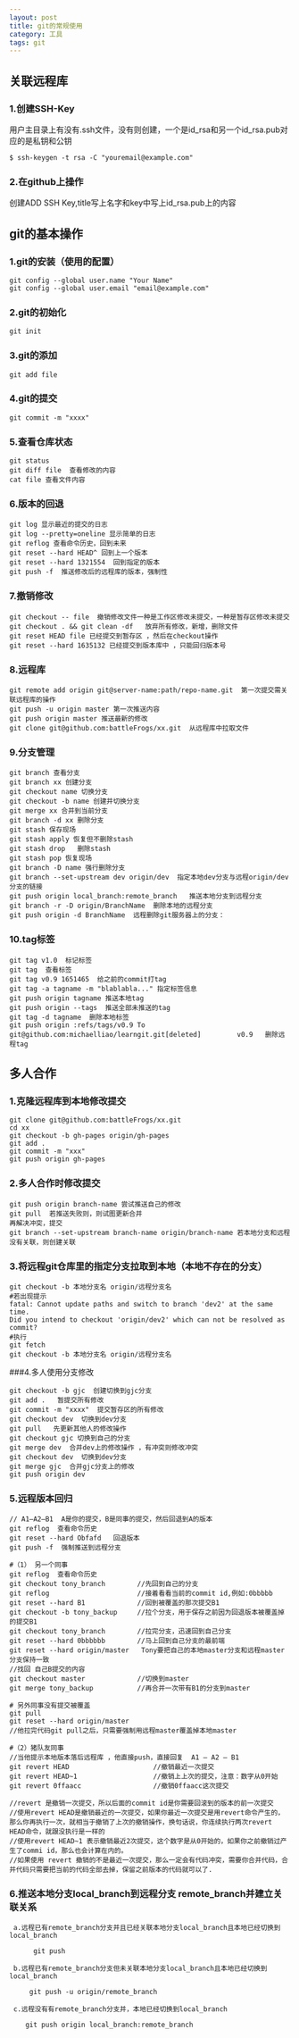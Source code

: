 ```yaml
---
layout: post
title: git的常规使用
category: 工具
tags: git
---
```


## 关联远程库   
### 1.创建SSH-Key   

用户主目录上有没有.ssh文件，没有则创建，一个是id_rsa和另一个id_rsa.pub对应的是私钥和公钥   

	$ ssh-keygen -t rsa -C "youremail@example.com"    
	
### 2.在github上操作    

创建ADD SSH Key,title写上名字和key中写上id_rsa.pub上的内容

## git的基本操作
### 1.git的安装（使用的配置）

	git config --global user.name "Your Name"  
	git config --global user.email "email@example.com"

### 2.git的初始化

	git init

### 3.git的添加
	git add file

### 4.git的提交
	git commit -m "xxxx"

### 5.查看仓库状态
	git status   
	git diff file  查看修改的内容  
	cat file 查看文件内容

### 6.版本的回退
	git log 显示最近的提交的日志  
	git log --pretty=oneline 显示简单的日志  
	git reflog 查看命令历史，回到未来  
	git reset --hard HEAD^ 回到上一个版本  
	git reset --hard 1321554  回到指定的版本
	git push -f  推送修改后的远程库的版本，强制性

### 7.撤销修改
	git checkout -- file  撤销修改文件一种是工作区修改未提交，一种是暂存区修改未提交  
	git checkout . && git clean -df   放弃所有修改，新增，删除文件
	git reset HEAD file 已经提交到暂存区 ，然后在checkout操作  
	git reset --hard 1635132 已经提交到版本库中 ，只能回归版本号
	

### 8.远程库
	git remote add origin git@server-name:path/repo-name.git  第一次提交需关联远程库的操作  
	git push -u origin master 第一次推送内容  
	git push origin master 推送最新的修改  
	git clone git@github.com:battleFrogs/xx.git  从远程库中拉取文件   


### 9.分支管理
	git branch 查看分支  
	git branch xx 创建分支  
	git checkout name 切换分支  
	git checkout -b name 创建并切换分支  
	git merge xx 合并到当前分支  
	git branch -d xx 删除分支  
	git stash 保存现场  
	git stash apply 恢复但不删除stash    
	git stash drop   删除stash  
	git stash pop 恢复现场  
	git branch -D name 强行删除分支  
	git branch --set-upstream dev origin/dev  指定本地dev分支与远程origin/dev分支的链接 
	git push origin local_branch:remote_branch   推送本地分支到远程分支
	git branch -r -D origin/BranchName  删除本地的远程分支
	git push origin -d BranchName  远程删除git服务器上的分支：

### 10.tag标签
	git tag v1.0  标记标签
	git tag  查看标签  
	git tag v0.9 1651465  给之前的commit打tag  
	git tag -a tagname -m "blablabla..." 指定标签信息  
	git push origin tagname 推送本地tag  
	git push origin --tags  推送全部未推送的tag   
	git tag -d tagname  删除本地标签  
	git push origin :refs/tags/v0.9 To git@github.com:michaelliao/learngit.git[deleted]         v0.9   删除远程tag   



## 多人合作
### 1.克隆远程库到本地修改提交
	git clone git@github.com:battleFrogs/xx.git  
	cd xx
	git checkout -b gh-pages origin/gh-pages  
	git add .  
	git commit -m "xxx"  
	git push origin gh-pages   
      
### 2.多人合作时修改提交   

	git push origin branch-name 尝试推送自己的修改    
	git pull  若推送失败则，则试图更新合并   
	再解决冲突，提交  
	git branch --set-upstream branch-name origin/branch-name 若本地分支和远程没有关联，则创建关联      


### 3.将远程git仓库里的指定分支拉取到本地（本地不存在的分支）   

	git checkout -b 本地分支名 origin/远程分支名   
	#若出现提示
	fatal: Cannot update paths and switch to branch 'dev2' at the same time.
	Did you intend to checkout 'origin/dev2' which can not be resolved as commit?
	#执行  
	git fetch 
	git checkout -b 本地分支名 origin/远程分支名   


###4.多人使用分支修改

	git checkout -b gjc  创建切换到gjc分支
	git add .   暂提交所有修改
	git commit -m "xxxx"  提交暂存区的所有修改   
	git checkout dev  切换到dev分支   
	git pull   先更新其他人的修改操作   
	git checkout gjc 切换到自己的分支  
	git merge dev  合并dev上的修改操作 ，有冲突则修改冲突   
    git checkout dev  切换到dev分支   
	git merge gjc  合并gjc分支上的修改    
	git push origin dev 


### 5.远程版本回归   
	
	// A1–A2–B1  A是你的提交，B是同事的提交，然后回退到A的版本
	git reflog  查看命令历史   
	git reset --hard Obfafd   回退版本  
	git push -f  强制推送到远程分支    
	
	#（1） 另一个同事 
	git reflog  查看命令历史   
	git checkout tony_branch        //先回到自己的分支  
	git reflog                      //接着看看当前的commit id,例如:0bbbbb    
	git reset --hard B1             //回到被覆盖的那次提交B1
	git checkout -b tony_backup     //拉个分支，用于保存之前因为回退版本被覆盖掉的提交B1
	git checkout tony_branch        //拉完分支，迅速回到自己分支
	git reset --hard 0bbbbbb        //马上回到自己分支的最前端   
	git reset --hard origin/master   Tony要把自己的本地master分支和远程master分支保持一致  
	//找回 自己B提交的内容
	git checkout master             //切换到master
	git merge tony_backup           //再合并一次带有B1的分支到master   

	# 另外同事没有提交被覆盖  
	git pull 
	git reset --hard origin/master  
	//他拉完代码git pull之后，只需要强制用远程master覆盖掉本地master  

	#（2）猪队友同事   
	//当他提示本地版本落后远程库 ，他直接push，直接回复  A1 – A2 – B1   
	git revert HEAD                     //撤销最近一次提交
	git revert HEAD~1                   //撤销上上次的提交，注意：数字从0开始
	git revert 0ffaacc                  //撤销0ffaacc这次提交    

	//revert 是撤销一次提交，所以后面的commit id是你需要回滚到的版本的前一次提交
	//使用revert HEAD是撤销最近的一次提交，如果你最近一次提交是用revert命令产生的，那么你再执行一次，就相当于撤销了上次的撤销操作，换句话说，你连续执行两次revert HEAD命令，就跟没执行是一样的
	//使用revert HEAD~1 表示撤销最近2次提交，这个数字是从0开始的，如果你之前撤销过产生了commi id，那么也会计算在内的。
	//如果使用 revert 撤销的不是最近一次提交，那么一定会有代码冲突，需要你合并代码，合并代码只需要把当前的代码全部去掉，保留之前版本的代码就可以了.
	  
	

### 6.推送本地分支local_branch到远程分支 remote_branch并建立关联关系   

	 a.远程已有remote_branch分支并且已经关联本地分支local_branch且本地已经切换到local_branch

          git push

     b.远程已有remote_branch分支但未关联本地分支local_branch且本地已经切换到local_branch

         git push -u origin/remote_branch

     c.远程没有有remote_branch分支并，本地已经切换到local_branch

        git push origin local_branch:remote_branch   
	
	
	
	






 